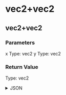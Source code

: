 # vec2+vec2

## vec2+vec2

### Parameters

x
  Type: vec2
y
  Type: vec2

### Return Value

  Type: vec2

<details><summary>JSON</summary>

```
{
  "Type": "vec2+vec2",
  "Name": "vec2+vec2",
  "Category": 1,
  "InputPins": [
    {
      "Connection": null,
      "Id": "x",
      "Type": "vec2"
    },
    {
      "Connection": null,
      "Id": "y",
      "Type": "vec2"
    }
  ],
  "OutputPins": [
    {
      "Id": "",
      "Type": "vec2"
    }
  ]
}
```

</details>

